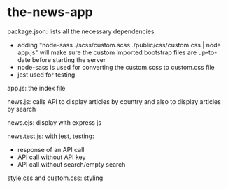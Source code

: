 # the-news-app

package.json: lists all the necessary dependencies
- adding "node-sass ./scss/custom.scss ./public/css/custom.css | node app.js" will make sure the custom imported bootstrap files are up-to-date before starting the server
- node-sass is used for converting the custom.scss to custom.css file 
- jest used for testing

app.js: the index file

news.js: calls API to display articles by country and also to display articles by search

news.ejs: display with express js

news.test.js: with jest, testing:
- response of an API call
- API call without API key
- API call without search/empty search

style.css and custom.css: styling 
